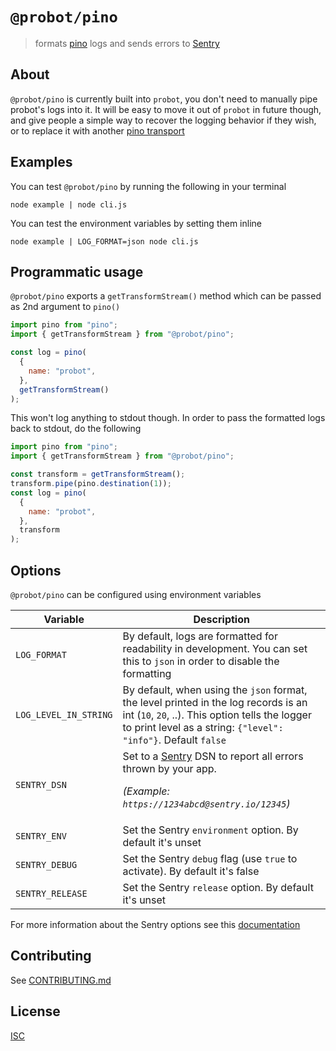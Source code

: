 # `@probot/pino`

> formats [pino](https://github.com/pinojs/pino) logs and sends errors to [Sentry](https://sentry.io)

## About

`@probot/pino` is currently built into `probot`, you don't need to manually pipe probot's logs into it. It will be easy to move it out of `probot` in future though, and give people a simple way to recover the logging behavior if they wish, or to replace it with another [pino transport](https://getpino.io/#/docs/transports)

## Examples

You can test `@probot/pino` by running the following in your terminal

```
node example | node cli.js
```

You can test the environment variables by setting them inline

```
node example | LOG_FORMAT=json node cli.js
```

## Programmatic usage

`@probot/pino` exports a `getTransformStream()` method which can be passed as 2nd argument to `pino()`

```js
import pino from "pino";
import { getTransformStream } from "@probot/pino";

const log = pino(
  {
    name: "probot",
  },
  getTransformStream()
);
```

This won't log anything to stdout though. In order to pass the formatted logs back to stdout, do the following

```js
import pino from "pino";
import { getTransformStream } from "@probot/pino";

const transform = getTransformStream();
transform.pipe(pino.destination(1));
const log = pino(
  {
    name: "probot",
  },
  transform
);
```

## Options

`@probot/pino` can be configured using environment variables

| Variable              | Description                                                                                                                                                                                              |
| --------------------- | -------------------------------------------------------------------------------------------------------------------------------------------------------------------------------------------------------- |
| `LOG_FORMAT`          | By default, logs are formatted for readability in development. You can set this to `json` in order to disable the formatting                                                                             |
| `LOG_LEVEL_IN_STRING` | By default, when using the `json` format, the level printed in the log records is an int (`10`, `20`, ..). This option tells the logger to print level as a string: `{"level": "info"}`. Default `false` |
| `SENTRY_DSN`          | Set to a [Sentry](https://sentry.io/) DSN to report all errors thrown by your app. <p>_(Example: `https://1234abcd@sentry.io/12345`)_</p>                                                                |
| `SENTRY_ENV`          | Set the Sentry `environment` option. By default it's unset                                                                                                                                               |
| `SENTRY_DEBUG`        | Set the Sentry `debug` flag (use `true` to activate). By default it's false                                                                                                                              |
| `SENTRY_RELEASE`      | Set the Sentry `release` option. By default it's unset                                                                                                                                                   |

For more information about the Sentry options see this [documentation](https://docs.sentry.io/platforms/node/configuration/options/)

## Contributing

See [CONTRIBUTING.md](CONTRIBUTING.md)

## License

[ISC](LICENSE)

```

```
